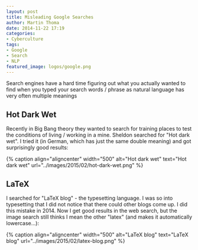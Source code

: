 ```yaml
---
layout: post
title: Misleading Google Searches
author: Martin Thoma
date: 2014-11-22 17:19
categories:
- Cyberculture
tags:
- Google
- Search
- NLP
featured_image: logos/google.png
---
```


Search engines have a hard time figuring out what you actually wanted to find
when you typed your search words / phrase as natural language has very often
multiple meanings


## Hot Dark Wet

Recently in Big Bang theory they wanted to search for training places to test
the conditions of living / working in a mine. Sheldon searched for
"Hot dark wet". I tried it (in German, which has just the same double meaning)
and got surprisingly good results:

{% caption align="aligncenter" width="500" alt="Hot dark wet" text="Hot dark wet" url="../images/2015/02/hot-dark-wet.png" %}


## LaTeX

I searched for "LaTeX blog" - the typesetting language. I was so into
typesetting that I did not notice that there could other blogs come up. I did
this mistake in 2014. Now I get good results in the web search, but the image
search still thinks I mean the other "latex" (and makes it automatically
lowercase...):

{% caption align="aligncenter" width="500" alt="LaTeX blog" text="LaTeX blog" url="../images/2015/02/latex-blog.png" %}
